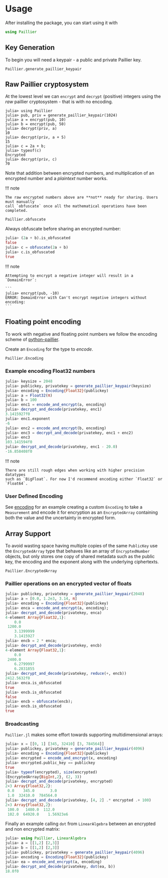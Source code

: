 # Usage

After installing the package, you can start using it with

```julia
using Paillier
```

## Key Generation

To begin you will need a keypair - a public and private Paillier key.

```@docs
Paillier.generate_paillier_keypair
```


## Raw Paillier cryptosystem

At the lowest level we can `encrypt` and `decrypt` (positive) integers using the
*raw* paillier cryptosystem - that is with no encoding.

```jldoctest
julia> using Paillier
julia> pub, priv = generate_paillier_keypair(1024)
julia> a = encrypt(pub, 10)
julia> b = encrypt(pub, 50)
julia> decrypt(priv, a)
10
julia> decrypt(priv, a + 5)
15
julia> c = 2a + b;
julia> typeof(c)
Encrypted
julia> decrypt(priv, c)
70
```

Note that addition between encrypted numbers, and multiplication of an encrypted
number and a *plaintext* number works.

!!! note

    The raw encrypted numbers above are **not** ready for sharing. Users must manually
    call `obfuscate` once all the mathematical operations have been completed.


```@docs
Paillier.obfuscate
```

Always obfuscate before sharing an encrypted number:

```julia
julia> (2a + b).is_obfuscated
false
julia> c = obfuscate(2a + b)
julia> c.is_obfuscated
true
```

!!! note

    Attempting to encrypt a negative integer will result in a `DomainError`:

    ```
    julia> encrypt(pub, -10)
    ERROR: DomainError with Can't encrypt negative integers without encoding:
    ```

## Floating point encoding

To work with negative and floating point numbers we follow the encoding scheme of
[python-paillier](https://python-paillier.readthedocs.io/en/develop/phe.html#phe.paillier.EncodedNumber).

Create an `Encoding` for the type to *encode*.

```@docs
Paillier.Encoding
```

### Example encoding Float32 numbers

```julia
julia> keysize = 2048
julia> publickey, privatekey = generate_paillier_keypair(keysize)
julia> encoding = Encoding{Float32}(publickey)
julia> a = Float32(π)
julia> b = 100
julia> enc1 = encode_and_encrypt(a, encoding)
julia> decrypt_and_decode(privatekey, enc1)
3.1415927f0
julia> enc1.exponent
-6
julia> enc2 = encode_and_encrypt(b, encoding)
julia> enc3 = decrypt_and_decode(privatekey, enc1 + enc2)
julia> enc3
103.141594f0
julia> decrypt_and_decode(privatekey, enc1 - 20.0)
-16.858408f0
```

!!! note

    There are still rough edges when working with higher precision datatypes
    such as `BigFloat`. For now I'd recommend encoding either `Float32` or `Float64`.  

### User Defined Encoding

See [encoding](./encoding) for an example creating a custom `Encoding` to take a
`Measurement` and encode it for encryption as an `EncryptedArray` containing both
the value and the uncertainty in encrypted form.

## Array Support

To avoid wasting space having multiple copies of the same `PublicKey` use the
`EncryptedArray` type that behaves like an array of `EncryptedNumber` objects, but only
stores one copy of shared metadata such as the public
key, the encoding and the exponent along with the underlying ciphertexts.

```@docs
Paillier.EncryptedArray
```

### Paillier operations on an encrypted vector of floats

```julia
julia> publickey, privatekey = generate_paillier_keypair(2048)
julia> a = [0.0, 1.2e3, 3.14, π]
julia> encoding = Encoding{Float32}(publickey)
julia> enca = encode_and_encrypt(a, encoding);
julia> decrypt_and_decode(privatekey, enca)
4-element Array{Float32,1}:
    0.0      
 1200.0      
    3.1399999
    3.1415927
julia> encb = 2 * enca;
julia> decrypt_and_decode(privatekey, encb)
4-element Array{Float32,1}:
    0.0      
 2400.0      
    6.2799997
    6.2831855
julia> decrypt_and_decode(privatekey, reduce(+, encb))
2412.5632f0
julia> enca.is_obfuscated
true
julia> encb.is_obfuscated
false
julia> encb = obfuscate(encb);
julia> encb.is_obfuscated
true
```


### Broadcasting

`Paillier.jl` makes some effort towards supporting multidimensional arrays:

```julia
julia> x = [[0, 1] [345, 32410] [3, 784564]]
julia> publickey, privatekey = generate_paillier_keypair(4096)
julia> encoding = Encoding{Float32}(publickey)
julia> encrypted = encode_and_encrypt(x, encoding)
julia> encrypted.public_key == publickey
true
julia> typeof(encrypted), size(encrypted)
(EncryptedArray{BigInt,2}, (2, 3))
julia> decrypt_and_decode(privatekey, encrypted)
2×3 Array{Float32,2}:
 0.0    345.0       3.0
 1.0  32410.0  784564.0
julia> decrypt_and_decode(privatekey, [4, 2] .* encrypted .+ 100)
2×3 Array{Float32,2}:
 100.0   1480.0  112.0      
 102.0  64920.0    1.56923e6
```

Finally an example calling `dot` from `LinearAlgebra` between an encrypted
and non encrypted matrix:

```julia
julia> using Paillier, LinearAlgebra
julia> a = [[1,2] [2,3]]
julia> b = [[1,2] [2,3]]
julia> publickey, privatekey = generate_paillier_keypair(4096)
julia> encoding = Encoding{Float32}(publickey)
julia> ea = encode_and_encrypt(a, encoding)
julia> decrypt_and_decode(privatekey, dot(ea, b))
18.0f0
```
